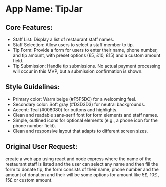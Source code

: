 # **App Name**: TipJar

## Core Features:

- Staff List: Display a list of restaurant staff names.
- Staff Selection: Allow users to select a staff member to tip.
- Tip Form: Provide a form for users to enter their name, phone number, and tip amount, with preset options (£5, £10, £15) and a custom amount field.
- Tip Submission: Handle tip submissions.  No actual payment processing will occur in this MVP, but a submission confirmation is shown.

## Style Guidelines:

- Primary color: Warm beige (#F5F5DC) for a welcoming feel.
- Secondary color: Soft gray (#D3D3D3) for neutral backgrounds.
- Accent: Teal (#008080) for buttons and highlights.
- Clean and readable sans-serif font for form elements and staff names.
- Simple, outlined icons for optional elements (e.g., a phone icon for the phone number field).
- Clean and responsive layout that adapts to different screen sizes.

## Original User Request:
create a web app using react and node express where the name of the restaurant staff is listed and the user can select any name and then fill the form to donate tip, the form consists of their name, phone number and the amount of donation and their will be some options for amount like 5£, 10£ , 15£ or custom amount.
  